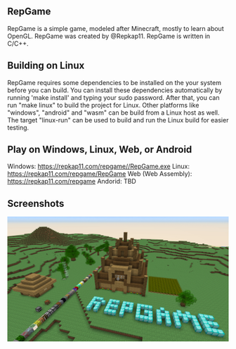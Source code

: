 ## RepGame

RepGame is a simple game, modeled after Minecraft, mostly to learn about OpenGL.
RepGame was created by @Repkap11. RepGame is written in C/C++.


## Building on Linux
RepGame requires some dependencies to be installed on the your system before you can build. You can install these dependencies automatically by running 'make install' and typing your sudo password. After that, you can run "make linux" to build the project for Linux. Other platforms like "windows", "android" and "wasm" can be build from a Linux host as well. The target "linux-run" can be used to build and run the Linux build for easier testing.


## Play on Windows, Linux, Web, or Android
Windows: https://repkap11.com/repgame//RepGame.exe
Linux: https://repkap11.com/repgame/RepGame
Web (Web Assembly): https://repkap11.com/repgame
Andorid: TBD

## Screenshots
![RepGame House](https://github.com/Repkap11/RepGame/blob/master/screenshots/repgame_house.png "RepGame House")
